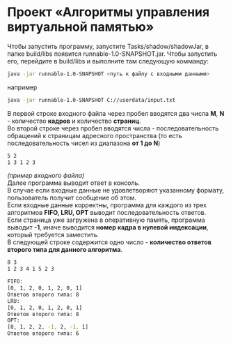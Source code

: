 # Проект «Алгоритмы управления виртуальной памятью»
Чтобы запустить программу, запустите Tasks/shadow/shadowJar, в папке build/libs появится runnable-1.0-SNAPSHOT.jar. Чтобы запустить его, перейдите в build/libs и выполните там следующую комманду: 
```sh
java -jar runnable-1.0-SNAPSHOT <путь к файлу с входными данными>
```
например
```sh
java -jar runnable-1.0-SNAPSHOT C://userdata/input.txt
```
В первой строке входного файла через пробел вводятся два числа **M**, **N** - количество **кадров** и количество **страниц**. <br/>
Во второй строке через пробел вводятся числа - последовательность обращений к страницам адресного пространства (то есть последовательность чисел из диапазона **от 1 до N**)
```sh
5 2
1 3 1 2 3
``` 
*(пример входного файла)*  
Далее программа выводит ответ в консоль.  
В случае если входные данные не удовлетворяют указанному формату, пользователь получит сообщение об этом. <br/>
Если входные данные корректны, программа для каждого из трех алгоритмов **FIFO, LRU, OPT** выводит последовательность ответов. <br/>
Если страница уже загружена в оперативную память, программа выводит **-1**, иначе выводится **номер кадра в нулевой индексации**, который требуется заместить. <br/>
В следующей строке содержится одно число - **количество ответов второго типа для данного алгоритма**.
```sh
8 3
1 2 3 4 1 5 2 3
``` 
```sh
FIFO:
[0, 1, 2, 0, 1, 2, 0, 1]
Ответов второго типа: 8
LRU:
[0, 1, 2, 0, 1, 2, 0, 1]
Ответов второго типа: 8
OPT:
[0, 1, 2, 2, -1, 2, -1, 1]
Ответов второго типа: 6
``` 

